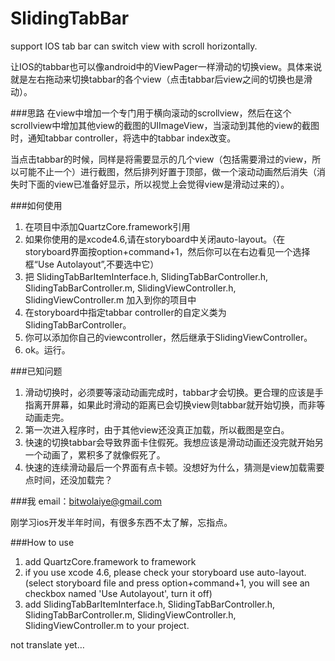SlidingTabBar
=============

support IOS tab bar can switch view with scroll horizontally.

让IOS的tabbar也可以像android中的ViewPager一样滑动的切换view。具体来说就是左右拖动来切换tabbar的各个view（点击tabbar后view之间的切换也是滑动）。

###思路
在view中增加一个专门用于横向滚动的scrollview，然后在这个scrollview中增加其他view的截图的UIImageView，当滚动到其他的view的截图时，通知tabbar controller，将选中的tabbar index改变。

当点击tabbar的时候，同样是将需要显示的几个view（包括需要滑过的view，所以可能不止一个）进行截图，然后排列好置于顶部，做一个滚动动画然后消失（消失时下面的view已准备好显示，所以视觉上会觉得view是滑动过来的）。

###如何使用
1. 在项目中添加QuartzCore.framework引用
2. 如果你使用的是xcode4.6,请在storyboard中关闭auto-layout。（在storyboard界面按option+command+1，然后你可以在右边看见一个选择框“Use Autolayout”,不要选中它）
3. 把 SlidingTabBarItemInterface.h, SlidingTabBarController.h, SlidingTabBarController.m, SlidingViewController.h, SlidingViewController.m 加入到你的项目中
4. 在storyboard中指定tabbar controller的自定义类为SlidingTabBarController。
5. 你可以添加你自己的viewcontroller，然后继承于SlidingViewController。
6. ok。运行。

###已知问题
1. 滑动切换时，必须要等滚动动画完成时，tabbar才会切换。更合理的应该是手指离开屏幕，如果此时滑动的距离已会切换view则tabbar就开始切换，而非等动画走完。
2. 第一次进入程序时，由于其他view还没真正加载，所以截图是空白。
3. 快速的切换tabbar会导致界面卡住假死。我想应该是滑动动画还没完就开始另一个动画了，累积多了就像假死了。
4. 快速的连续滑动最后一个界面有点卡顿。没想好为什么，猜测是view加载需要点时间，还没加载完？
 
###我
email：bitwolaiye@gmail.com

刚学习ios开发半年时间，有很多东西不太了解，忘指点。

###How to use
1. add QuartzCore.framework to framework
2. if you use xcode 4.6, please check your storyboard use auto-layout.(select storyboard file and press option+command+1, you will see an checkbox named 'Use Autolayout', turn it off)
3. add SlidingTabBarItemInterface.h, SlidingTabBarController.h, SlidingTabBarController.m, SlidingViewController.h, SlidingViewController.m to your project.

not translate yet…